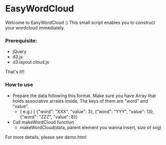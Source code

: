 # EasyWordCloud

Welcome to EasyWordCloud :) This small script enables you to construct your wordcloud immediately.

### Prerequisite:

* jQuery
* d3.js
* d3.layout.cloud.js

That's it!!

### How to use

* Prepare the data following this format. Make sure you have Array that holds associative arraies inside. The keys of them are "word" and "value".
  - ( e.g.) [ {"word": "XXX", "value": 3}, {"word": "YYY", "value": 13}, {"word": "ZZZ", "value": 8}]
* Call makeWordCloud function
  - makeWordCloud(data, parent element you wanna insert, size of svg)

For more details, please see demo.html
